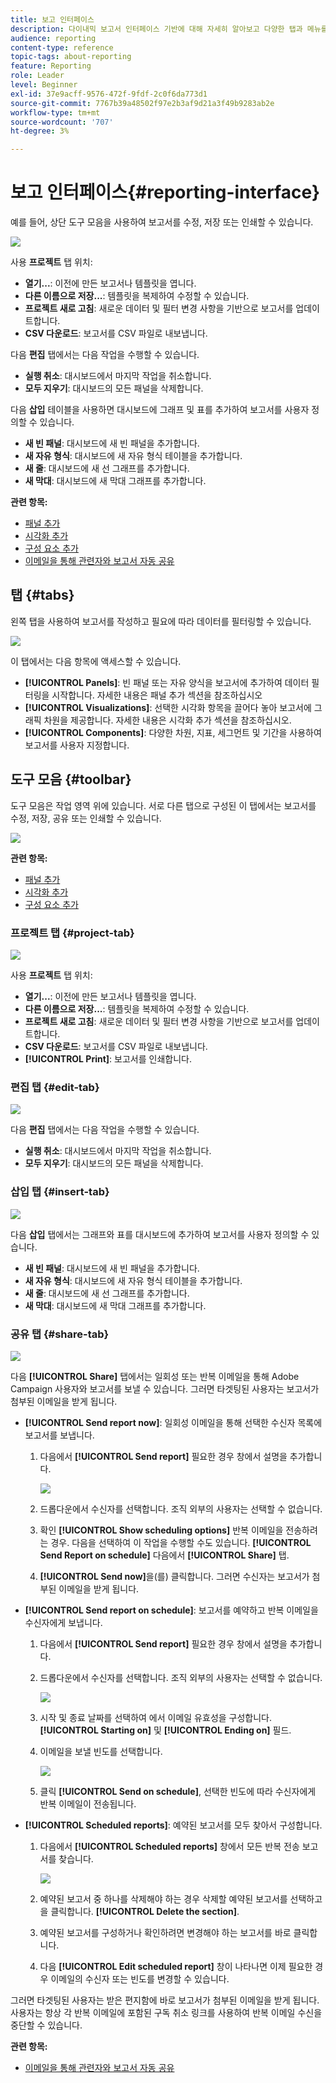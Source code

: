 ```yaml
---
title: 보고 인터페이스
description: 다이내믹 보고서 인터페이스 기반에 대해 자세히 알아보고 다양한 탭과 메뉴를 탐색하는 방법을 알아봅니다.
audience: reporting
content-type: reference
topic-tags: about-reporting
feature: Reporting
role: Leader
level: Beginner
exl-id: 37e9acff-9576-472f-9fdf-2c0f6da773d1
source-git-commit: 7767b39a48502f97e2b3af9d21a3f49b9283ab2e
workflow-type: tm+mt
source-wordcount: '707'
ht-degree: 3%

---
```


# 보고 인터페이스{#reporting-interface}

예를 들어, 상단 도구 모음을 사용하여 보고서를 수정, 저장 또는 인쇄할 수 있습니다.

![](assets/dynamic_report_toolbar.png)

사용 **프로젝트** 탭 위치:

* **열기...**: 이전에 만든 보고서나 템플릿을 엽니다.
* **다른 이름으로 저장...**: 템플릿을 복제하여 수정할 수 있습니다.
* **프로젝트 새로 고침**: 새로운 데이터 및 필터 변경 사항을 기반으로 보고서를 업데이트합니다.
* **CSV 다운로드**: 보고서를 CSV 파일로 내보냅니다.

다음 **편집** 탭에서는 다음 작업을 수행할 수 있습니다.

* **실행 취소**: 대시보드에서 마지막 작업을 취소합니다.
* **모두 지우기**: 대시보드의 모든 패널을 삭제합니다.

다음 **삽입** 테이블을 사용하면 대시보드에 그래프 및 표를 추가하여 보고서를 사용자 정의할 수 있습니다.

* **새 빈 패널**: 대시보드에 새 빈 패널을 추가합니다.
* **새 자유 형식**: 대시보드에 새 자유 형식 테이블을 추가합니다.
* **새 줄**: 대시보드에 새 선 그래프를 추가합니다.
* **새 막대**: 대시보드에 새 막대 그래프를 추가합니다.

**관련 항목:**

* [패널 추가](../../reporting/using/adding-panels.md)
* [시각화 추가](../../reporting/using/adding-visualizations.md)
* [구성 요소 추가](../../reporting/using/adding-components.md)
* [이메일을 통해 관련자와 보고서 자동 공유](https://helpx.adobe.com/campaign/kb/simplify-campaign-management.html#Reportandshareinsightswithallstakeholders)

## 탭 {#tabs}

왼쪽 탭을 사용하여 보고서를 작성하고 필요에 따라 데이터를 필터링할 수 있습니다.

![](assets/dynamic_report_interface.png)

이 탭에서는 다음 항목에 액세스할 수 있습니다.

* **[!UICONTROL Panels]**: 빈 패널 또는 자유 양식을 보고서에 추가하여 데이터 필터링을 시작합니다. 자세한 내용은 패널 추가 섹션을 참조하십시오
* **[!UICONTROL Visualizations]**: 선택한 시각화 항목을 끌어다 놓아 보고서에 그래픽 차원을 제공합니다. 자세한 내용은 시각화 추가 섹션을 참조하십시오.
* **[!UICONTROL Components]**: 다양한 차원, 지표, 세그먼트 및 기간을 사용하여 보고서를 사용자 지정합니다.

## 도구 모음 {#toolbar}

도구 모음은 작업 영역 위에 있습니다. 서로 다른 탭으로 구성된 이 탭에서는 보고서를 수정, 저장, 공유 또는 인쇄할 수 있습니다.

![](assets/dynamic_report_toolbar.png)

**관련 항목:**

* [패널 추가](../../reporting/using/adding-panels.md)
* [시각화 추가](../../reporting/using/adding-visualizations.md)
* [구성 요소 추가](../../reporting/using/adding-components.md)

### 프로젝트 탭 {#project-tab}

![](assets/tab_project.png)

사용 **프로젝트** 탭 위치:

* **열기...**: 이전에 만든 보고서나 템플릿을 엽니다.
* **다른 이름으로 저장...**: 템플릿을 복제하여 수정할 수 있습니다.
* **프로젝트 새로 고침**: 새로운 데이터 및 필터 변경 사항을 기반으로 보고서를 업데이트합니다.
* **CSV 다운로드**: 보고서를 CSV 파일로 내보냅니다.
* **[!UICONTROL Print]**: 보고서를 인쇄합니다.

### 편집 탭 {#edit-tab}

![](assets/tab_edit.png)

다음 **편집** 탭에서는 다음 작업을 수행할 수 있습니다.

* **실행 취소**: 대시보드에서 마지막 작업을 취소합니다.
* **모두 지우기**: 대시보드의 모든 패널을 삭제합니다.

### 삽입 탭 {#insert-tab}

![](assets/tab_insert.png)

다음 **삽입** 탭에서는 그래프와 표를 대시보드에 추가하여 보고서를 사용자 정의할 수 있습니다.

* **새 빈 패널**: 대시보드에 새 빈 패널을 추가합니다.
* **새 자유 형식**: 대시보드에 새 자유 형식 테이블을 추가합니다.
* **새 줄**: 대시보드에 새 선 그래프를 추가합니다.
* **새 막대**: 대시보드에 새 막대 그래프를 추가합니다.

### 공유 탭 {#share-tab}

![](assets/tab_share_1.png)

다음 **[!UICONTROL Share]** 탭에서는 일회성 또는 반복 이메일을 통해 Adobe Campaign 사용자와 보고서를 보낼 수 있습니다. 그러면 타겟팅된 사용자는 보고서가 첨부된 이메일을 받게 됩니다.

* **[!UICONTROL Send report now]**: 일회성 이메일을 통해 선택한 수신자 목록에 보고서를 보냅니다.

   1. 다음에서 **[!UICONTROL Send report]** 필요한 경우 창에서 설명을 추가합니다.

      ![](assets/tab_share_4.png)

   1. 드롭다운에서 수신자를 선택합니다. 조직 외부의 사용자는 선택할 수 없습니다.
   1. 확인 **[!UICONTROL Show scheduling options]** 반복 이메일을 전송하려는 경우. 다음을 선택하여 이 작업을 수행할 수도 있습니다. **[!UICONTROL Send Report on schedule]** 다음에서 **[!UICONTROL Share]** 탭.
   1. **[!UICONTROL Send now]**&#x200B;을(를) 클릭합니다. 그러면 수신자는 보고서가 첨부된 이메일을 받게 됩니다.

* **[!UICONTROL Send report on schedule]**: 보고서를 예약하고 반복 이메일을 수신자에게 보냅니다.

   1. 다음에서 **[!UICONTROL Send report]** 필요한 경우 창에서 설명을 추가합니다.
   1. 드롭다운에서 수신자를 선택합니다. 조직 외부의 사용자는 선택할 수 없습니다.

      ![](assets/tab_share_5.png)

   1. 시작 및 종료 날짜를 선택하여 에서 이메일 유효성을 구성합니다. **[!UICONTROL Starting on]** 및 **[!UICONTROL Ending on]** 필드.
   1. 이메일을 보낼 빈도를 선택합니다.

      ![](assets/tab_share_2.png)

   1. 클릭 **[!UICONTROL Send on schedule]**, 선택한 빈도에 따라 수신자에게 반복 이메일이 전송됩니다.

* **[!UICONTROL Scheduled reports]**: 예약된 보고서를 모두 찾아서 구성합니다.

   1. 다음에서 **[!UICONTROL Scheduled reports]** 창에서 모든 반복 전송 보고서를 찾습니다.

      ![](assets/tab_share_3.png)

   1. 예약된 보고서 중 하나를 삭제해야 하는 경우 삭제할 예약된 보고서를 선택하고 을 클릭합니다. **[!UICONTROL Delete the section]**.
   1. 예약된 보고서를 구성하거나 확인하려면 변경해야 하는 보고서를 바로 클릭합니다.
   1. 다음 **[!UICONTROL Edit scheduled report]** 창이 나타나면 이제 필요한 경우 이메일의 수신자 또는 빈도를 변경할 수 있습니다.

그러면 타겟팅된 사용자는 받은 편지함에 바로 보고서가 첨부된 이메일을 받게 됩니다. 사용자는 항상 각 반복 이메일에 포함된 구독 취소 링크를 사용하여 반복 이메일 수신을 중단할 수 있습니다.

**관련 항목:**

* [이메일을 통해 관련자와 보고서 자동 공유](https://helpx.adobe.com/campaign/kb/simplify-campaign-management.html#Reportandshareinsightswithallstakeholders)
